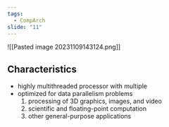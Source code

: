 ```yaml
---
tags:
  - CompArch
slide: "11"
---
```

![[Pasted image 20231109143124.png]]

## Characteristics 
- highly multithreaded processor with multiple
- optimized for data parallelism problems
	1. processing of 3D graphics, images, and video
	2. scientific and floating-point computation
	3. other general-purpose applications